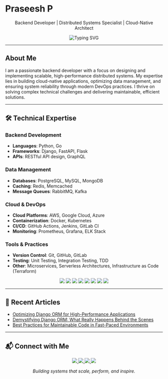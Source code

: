 # Praseesh P

<p align="center">
  Backend Developer | Distributed Systems Specialist | Cloud-Native Architect
</p>

<p align="center">
  <img src="https://readme-typing-svg.demolab.com?font=Source+Code+Pro&size=24&duration=3000&pause=500&color=0078D4&center=true&vCenter=true&width=800&lines=Crafting+Robust+Backend+Solutions;Optimizing+System+Performance;Building+Scalable+Cloud+Architectures" alt="Typing SVG" />
</p>

---

## About Me

I am a passionate backend developer with a focus on designing and implementing scalable, high-performance distributed systems. My expertise lies in building cloud-native applications, optimizing data management, and ensuring system reliability through modern DevOps practices. I thrive on solving complex technical challenges and delivering maintainable, efficient solutions.

---

## 🛠️ Technical Expertise

### Backend Development
- **Languages**: Python, Go
- **Frameworks**: Django, FastAPI, Flask
- **APIs**: RESTful API design, GraphQL

### Data Management
- **Databases**: PostgreSQL, MySQL, MongoDB
- **Caching**: Redis, Memcached
- **Message Queues**: RabbitMQ, Kafka

### Cloud & DevOps
- **Cloud Platforms**: AWS, Google Cloud, Azure
- **Containerization**: Docker, Kubernetes
- **CI/CD**: GitHub Actions, Jenkins, GitLab CI
- **Monitoring**: Prometheus, Grafana, ELK Stack

### Tools & Practices
- **Version Control**: Git, GitHub, GitLab
- **Testing**: Unit Testing, Integration Testing, TDD
- **Other**: Microservices, Serverless Architectures, Infrastructure as Code (Terraform)

<div align="center">
  <img src="https://img.shields.io/badge/-Python-3776AB?style=for-the-badge&logo=python&logoColor=white" />
  <img src="https://img.shields.io/badge/-Django-092E20?style=for-the-badge&logo=django&logoColor=white" />
  <img src="https://img.shields.io/badge/-FastAPI-009688?style=for-the-badge&logo=fastapi&logoColor=white" />
  <img src="https://img.shields.io/badge/-PostgreSQL-4169E1?style=for-the-badge&logo=postgresql&logoColor=white" />
  <img src="https://img.shields.io/badge/-Redis-DC382D?style=for-the-badge&logo=redis&logoColor=white" />
  <img src="https://img.shields.io/badge/-AWS-232F3E?style=for-the-badge&logo=amazon-aws&logoColor=white" />
  <img src="https://img.shields.io/badge/-Kubernetes-326CE5?style=for-the-badge&logo=kubernetes&logoColor=white" />
  <img src="https://img.shields.io/badge/-Docker-2496ED?style=for-the-badge&logo=docker&logoColor=white" />
</div>

---

## 📝 Recent Articles

<!-- BLOG-POST-LIST:START -->
- [Optimizing Django ORM for High-Performance Applications](https://dev.to/praseesh_p_/optimizing-django-orm)
- [Demystifying Django ORM: What Really Happens Behind the Scenes](https://medium.com/@praseeshprasee/demystifying-django-orm-what-really-happens-behind-the-scenes-906a8d072ec2)
- [Best Practices for Maintainable Code in Fast-Paced Environments](https://dev.to/praseesh_p_/maintainable-code)
<!-- BLOG-POST-LIST:END -->
---

## 📬 Connect with Me

<p align="center">
  <a href="https://www.linkedin.com/in/praseesh">
    <img src="https://img.shields.io/badge/LinkedIn-0077B5?style=for-the-badge&logo=linkedin&logoColor=white" />
  </a>
  <a href="mailto:praseeshprasee@gmail.com">
    <img src="https://img.shields.io/badge/Gmail-D14836?style=for-the-badge&logo=gmail&logoColor=white" />
  </a>
  <a href="https://leetcode.com/u/praseesh/">
    <img src="https://img.shields.io/badge/LeetCode-FFA116?style=for-the-badge&logo=leetcode&logoColor=white" />
  </a>
  <a href="https://dev.to/praseesh_p_">
    <img src="https://img.shields.io/badge/dev.to-0A0A0A?style=for-the-badge&logo=devdotto&logoColor=white" />
  </a>
</p>

<p align="center">
  <em>Building systems that scale, perform, and inspire.</em>
</p>
